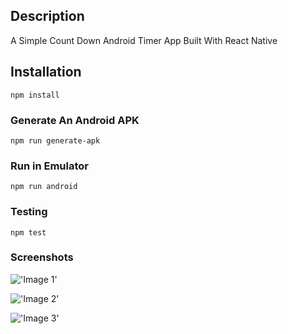 ## Description
A Simple Count Down Android Timer App Built With React Native 

## Installation
```
npm install
```

### Generate An Android APK
```
npm run generate-apk
```

### Run in Emulator 
```
npm run android
```

### Testing

```
npm test
```
### Screenshots

!['Image 1'](https://i.imgur.com/8Aaz97s.png)

!['Image 2'](https://i.imgur.com/BX6F9j7.png)

!['Image 3'](https://i.imgur.com/qp9Ns7F.png)



